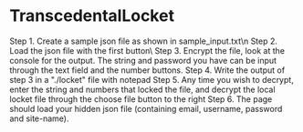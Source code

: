 # TranscedentalLocket

Step 1. Create a sample json file as shown in sample_input.txt\n
Step 2. Load the json file with the first button\\
Step 3. Encrypt the file, look at the console for the output. The string and password you have can be input through the text field and the number buttons.
Step 4. Write the output of step 3 in a "./locket" file with notepad
Step 5. Any time you wish to decrypt, enter the string and numbers that locked the file, and decrypt the local locket file through the choose file button to the right
Step 6. The page should load your hidden json file (containing email, username, password and site-name).
